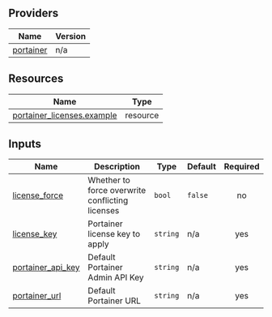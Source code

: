 <!-- BEGIN_TF_DOCS -->


## Providers

| Name | Version |
|------|---------|
| <a name="provider_portainer"></a> [portainer](#provider\_portainer) | n/a |

## Resources

| Name | Type |
|------|------|
| [portainer_licenses.example](https://registry.terraform.io/providers/portainer/portainer/latest/docs/resources/licenses) | resource |

## Inputs

| Name | Description | Type | Default | Required |
|------|-------------|------|---------|:--------:|
| <a name="input_license_force"></a> [license\_force](#input\_license\_force) | Whether to force overwrite conflicting licenses | `bool` | `false` | no |
| <a name="input_license_key"></a> [license\_key](#input\_license\_key) | Portainer license key to apply | `string` | n/a | yes |
| <a name="input_portainer_api_key"></a> [portainer\_api\_key](#input\_portainer\_api\_key) | Default Portainer Admin API Key | `string` | n/a | yes |
| <a name="input_portainer_url"></a> [portainer\_url](#input\_portainer\_url) | Default Portainer URL | `string` | n/a | yes |
<!-- END_TF_DOCS -->